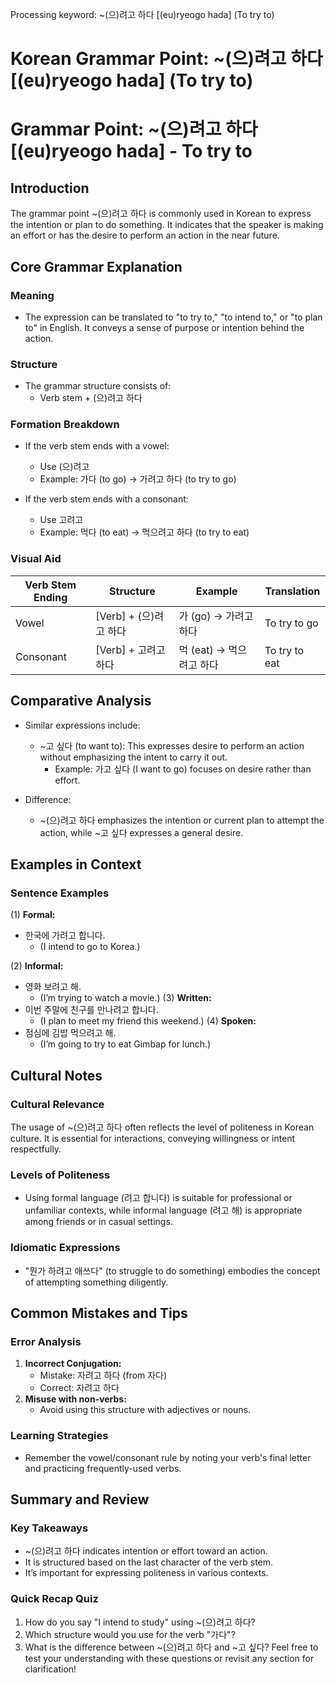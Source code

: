 Processing keyword: ~(으)려고 하다 [(eu)ryeogo hada] (To try to)
# Korean Grammar Point: ~(으)려고 하다 [(eu)ryeogo hada] (To try to)
# Grammar Point: ~(으)려고 하다 [(eu)ryeogo hada] - To try to
## Introduction
The grammar point ~(으)려고 하다 is commonly used in Korean to express the intention or plan to do something. It indicates that the speaker is making an effort or has the desire to perform an action in the near future. 
## Core Grammar Explanation
### Meaning
- The expression can be translated to "to try to," "to intend to," or "to plan to" in English. It conveys a sense of purpose or intention behind the action.
### Structure
- The grammar structure consists of:
  - Verb stem + (으)려고 하다
### Formation Breakdown
- If the verb stem ends with a vowel: 
  - Use (으)려고 
  - Example: 가다 (to go) → 가려고 하다 (to try to go)
  
- If the verb stem ends with a consonant: 
  - Use 고려고 
  - Example: 먹다 (to eat) → 먹으려고 하다 (to try to eat)
### Visual Aid
| Verb Stem Ending | Structure         | Example               | Translation              |
|------------------|-------------------|-----------------------|--------------------------|
| Vowel            | [Verb] + (으)려고 하다 | 가 (go) → 가려고 하다  | To try to go             |
| Consonant        | [Verb] + 고려고 하다   | 먹 (eat) → 먹으려고 하다 | To try to eat            |
## Comparative Analysis
- Similar expressions include:
  - ~고 싶다 (to want to): This expresses desire to perform an action without emphasizing the intent to carry it out.
    - Example: 가고 싶다 (I want to go) focuses on desire rather than effort.
  
- Difference:
  - ~(으)려고 하다 emphasizes the intention or current plan to attempt the action, while ~고 싶다 expresses a general desire.
## Examples in Context
### Sentence Examples
(1) **Formal:**
  - 한국에 가려고 합니다. 
    - (I intend to go to Korea.)
  
(2) **Informal:**
  - 영화 보려고 해. 
    - (I’m trying to watch a movie.)
(3) **Written:**
  - 이번 주말에 친구를 만나려고 합니다. 
    - (I plan to meet my friend this weekend.)
(4) **Spoken:**
  - 점심에 김밥 먹으려고 해.
    - (I’m going to try to eat Gimbap for lunch.)
## Cultural Notes
### Cultural Relevance
The usage of ~(으)려고 하다 often reflects the level of politeness in Korean culture. It is essential for interactions, conveying willingness or intent respectfully. 
### Levels of Politeness
- Using formal language (려고 합니다) is suitable for professional or unfamiliar contexts, while informal language (려고 해) is appropriate among friends or in casual settings.
### Idiomatic Expressions
- "뭔가 하려고 애쓰다" (to struggle to do something) embodies the concept of attempting something diligently.
## Common Mistakes and Tips
### Error Analysis
1. **Incorrect Conjugation:**
   - Mistake: 자려고 하다 (from 자다)
   - Correct: 자려고 하다
2. **Misuse with non-verbs:**
   - Avoid using this structure with adjectives or nouns.
### Learning Strategies
- Remember the vowel/consonant rule by noting your verb's final letter and practicing frequently-used verbs.
## Summary and Review
### Key Takeaways
- ~(으)려고 하다 indicates intention or effort toward an action.
- It is structured based on the last character of the verb stem.
- It’s important for expressing politeness in various contexts.
### Quick Recap Quiz
1. How do you say "I intend to study" using ~(으)려고 하다? 
2. Which structure would you use for the verb "가다"?
3. What is the difference between ~(으)려고 하다 and ~고 싶다?
Feel free to test your understanding with these questions or revisit any section for clarification!
